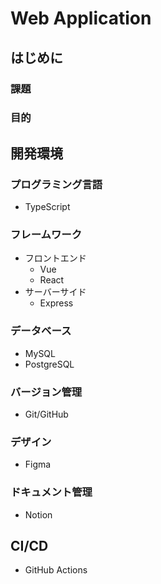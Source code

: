 # Web Application

## はじめに

### 課題

### 目的

## 開発環境

### プログラミング言語

- TypeScript

### フレームワーク

- フロントエンド
  - Vue
  - React
- サーバーサイド
  - Express

### データベース

- MySQL
- PostgreSQL

### バージョン管理

- Git/GitHub

### デザイン

- Figma

### ドキュメント管理

- Notion

## CI/CD

- GitHub Actions
